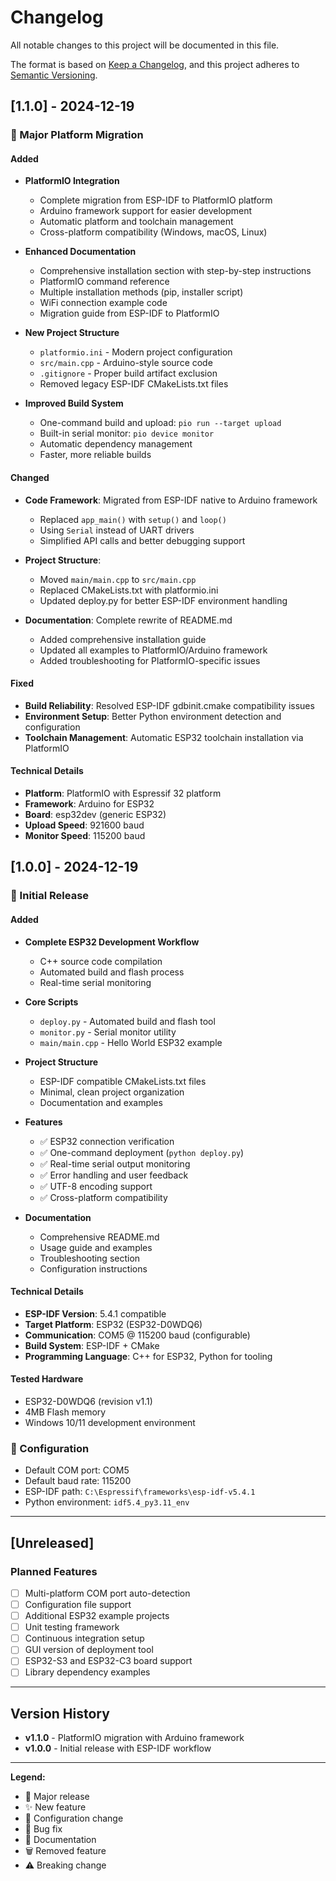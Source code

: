 # Changelog

All notable changes to this project will be documented in this file.

The format is based on [Keep a Changelog](https://keepachangelog.com/en/1.0.0/),
and this project adheres to [Semantic Versioning](https://semver.org/spec/v2.0.0.html).

## [1.1.0] - 2024-12-19

### 🎉 Major Platform Migration

#### Added
- **PlatformIO Integration**
  - Complete migration from ESP-IDF to PlatformIO platform
  - Arduino framework support for easier development
  - Automatic platform and toolchain management
  - Cross-platform compatibility (Windows, macOS, Linux)

- **Enhanced Documentation**
  - Comprehensive installation section with step-by-step instructions
  - PlatformIO command reference
  - Multiple installation methods (pip, installer script)
  - WiFi connection example code
  - Migration guide from ESP-IDF to PlatformIO

- **New Project Structure**
  - `platformio.ini` - Modern project configuration
  - `src/main.cpp` - Arduino-style source code
  - `.gitignore` - Proper build artifact exclusion
  - Removed legacy ESP-IDF CMakeLists.txt files

- **Improved Build System**
  - One-command build and upload: `pio run --target upload`
  - Built-in serial monitor: `pio device monitor`
  - Automatic dependency management
  - Faster, more reliable builds

#### Changed
- **Code Framework**: Migrated from ESP-IDF native to Arduino framework
  - Replaced `app_main()` with `setup()` and `loop()`
  - Using `Serial` instead of UART drivers
  - Simplified API calls and better debugging support

- **Project Structure**: 
  - Moved `main/main.cpp` to `src/main.cpp`
  - Replaced CMakeLists.txt with platformio.ini
  - Updated deploy.py for better ESP-IDF environment handling

- **Documentation**: Complete rewrite of README.md
  - Added comprehensive installation guide
  - Updated all examples to PlatformIO/Arduino framework
  - Added troubleshooting for PlatformIO-specific issues

#### Fixed
- **Build Reliability**: Resolved ESP-IDF gdbinit.cmake compatibility issues
- **Environment Setup**: Better Python environment detection and configuration
- **Toolchain Management**: Automatic ESP32 toolchain installation via PlatformIO

#### Technical Details
- **Platform**: PlatformIO with Espressif 32 platform
- **Framework**: Arduino for ESP32
- **Board**: esp32dev (generic ESP32)
- **Upload Speed**: 921600 baud
- **Monitor Speed**: 115200 baud

## [1.0.0] - 2024-12-19

### 🎉 Initial Release

#### Added
- **Complete ESP32 Development Workflow**
  - C++ source code compilation
  - Automated build and flash process
  - Real-time serial monitoring
  
- **Core Scripts**
  - `deploy.py` - Automated build and flash tool
  - `monitor.py` - Serial monitor utility
  - `main/main.cpp` - Hello World ESP32 example
  
- **Project Structure**
  - ESP-IDF compatible CMakeLists.txt files
  - Minimal, clean project organization
  - Documentation and examples

- **Features**
  - ✅ ESP32 connection verification
  - ✅ One-command deployment (`python deploy.py`)
  - ✅ Real-time serial output monitoring
  - ✅ Error handling and user feedback
  - ✅ UTF-8 encoding support
  - ✅ Cross-platform compatibility

- **Documentation**
  - Comprehensive README.md
  - Usage guide and examples
  - Troubleshooting section
  - Configuration instructions

#### Technical Details
- **ESP-IDF Version**: 5.4.1 compatible
- **Target Platform**: ESP32 (ESP32-D0WDQ6)
- **Communication**: COM5 @ 115200 baud (configurable)
- **Build System**: ESP-IDF + CMake
- **Programming Language**: C++ for ESP32, Python for tooling

#### Tested Hardware
- ESP32-D0WDQ6 (revision v1.1)
- 4MB Flash memory
- Windows 10/11 development environment

### 🔧 Configuration
- Default COM port: COM5
- Default baud rate: 115200
- ESP-IDF path: `C:\Espressif\frameworks\esp-idf-v5.4.1`
- Python environment: `idf5.4_py3.11_env`

---

## [Unreleased]

### Planned Features
- [ ] Multi-platform COM port auto-detection
- [ ] Configuration file support
- [ ] Additional ESP32 example projects
- [ ] Unit testing framework
- [ ] Continuous integration setup
- [ ] GUI version of deployment tool
- [ ] ESP32-S3 and ESP32-C3 board support
- [ ] Library dependency examples

---

## Version History

- **v1.1.0** - PlatformIO migration with Arduino framework
- **v1.0.0** - Initial release with ESP-IDF workflow

---

**Legend:**
- 🎉 Major release
- ✨ New feature
- 🔧 Configuration change
- 🐛 Bug fix
- 📝 Documentation
- 🗑️ Removed feature
- ⚠️ Breaking change 
